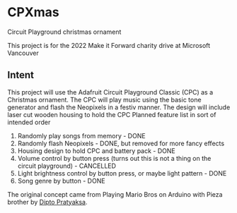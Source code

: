 # CPXmas
Circuit Playground christmas ornament

This project is for the 2022 Make it Forward charity drive at Microsoft Vancouver

## Intent
This project will use the Adafruit Circuit Playground Classic (CPC) as a Christmas ornament. The CPC will play music using the basic tone generator and flash the Neopixels in a festiv manner. The design will include laser cut wooden housing to hold the CPC
Planned feature list in sort of intended order
1. Randomly play songs from memory - DONE
2. Randomly flash Neopixels - DONE, but removed for more fancy effects
3. Housing design to hold CPC and battery pack - DONE
4. Volume control by button press (turns out this is not a thing on the circuit playground) - CANCELLED
5. Light brightness control by button press, or maybe light pattern - DONE
6. Song genre by button - DONE


The original concept came from Playing Mario Bros on Arduino with Pieza brother by [Dipto Pratyaksa](http://www.linuxcircle.com/2013/03/31/playing-mario-bros-tune-with-arduino-and-piezo-buzzer/).
